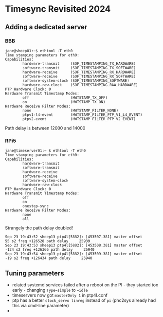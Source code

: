 # Timesync Revisited 2024

## Adding a dedicated server

### BBB

```Shell
jane@sheep01:~$ ethtool -T eth0
Time stamping parameters for eth0:
Capabilities:
        hardware-transmit     (SOF_TIMESTAMPING_TX_HARDWARE)
        software-transmit     (SOF_TIMESTAMPING_TX_SOFTWARE)
        hardware-receive      (SOF_TIMESTAMPING_RX_HARDWARE)
        software-receive      (SOF_TIMESTAMPING_RX_SOFTWARE)
        software-system-clock (SOF_TIMESTAMPING_SOFTWARE)
        hardware-raw-clock    (SOF_TIMESTAMPING_RAW_HARDWARE)
PTP Hardware Clock: 0
Hardware Transmit Timestamp Modes:
        off                   (HWTSTAMP_TX_OFF)
        on                    (HWTSTAMP_TX_ON)
Hardware Receive Filter Modes:
        none                  (HWTSTAMP_FILTER_NONE)
        ptpv1-l4-event        (HWTSTAMP_FILTER_PTP_V1_L4_EVENT)
        ptpv2-event           (HWTSTAMP_FILTER_PTP_V2_EVENT)
```

Path delay is between 12000 and 14000


### RPi5

```Shell
jane@timeserver01:~ $ ethtool -T eth0
Time stamping parameters for eth0:
Capabilities:
        hardware-transmit
        software-transmit
        hardware-receive
        software-receive
        software-system-clock
        hardware-raw-clock
PTP Hardware Clock: 0
Hardware Transmit Timestamp Modes:
        off
        on
        onestep-sync
Hardware Receive Filter Modes:
        none
        all
```

Strangely the path delay doubled! 

```
Sep 23 19:43:52 sheep13 ptp4l[5882]: [453507.381] master offset         55 s2 freq +126528 path delay     25939
Sep 23 19:43:53 sheep13 ptp4l[5882]: [453508.381] master offset       -124 s2 freq +126366 path delay     25940
Sep 23 19:43:54 sheep13 ptp4l[5882]: [453509.381] master offset        -19 s2 freq +126434 path delay     25940
```

## Tuning parameters

- related systemd services failed after a reboot on the PI - they started too early - changing `Type=simple` to `=idle`
- timeservers now got `masterOnly 1` in ptp4l.conf
- ptp has a better `clock_servo linreg` instead of `pi` (phc2sys already had this via cmd-line parameter)
- 